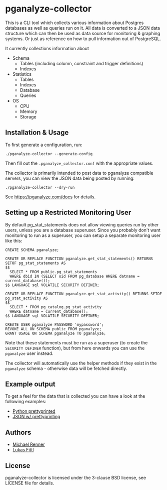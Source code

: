 pganalyze-collector
===================

This is a CLI tool which collects various information about Postgres databases
as well as queries run on it. All data is converted to a JSON data structure
which can then be used as data source for monitoring & graphing systems. Or
just as reference on how to pull information out of PostgreSQL.

It currently collections information about

 * Schema
   * Tables (including column, constraint and trigger definitions)
   * Indexes
 * Statistics
   * Tables
   * Indexes
   * Database
   * Queries
 * OS
   * CPU
   * Memory
   * Storage


Installation & Usage
--------------------

To first generate a configuration, run:

```
./pganalyze-collector --generate-config
```

Then fill out the `.pganalyze_collector.conf` with the appropriate values.

The collector is primarily intended to post data to pganalyze compatible servers,
you can view the JSON data being posted by running:

```
./pganalyze-collector --dry-run
```

See https://pganalyze.com/docs for details.


Setting up a Restricted Monitoring User
---------------------------------------

By default pg_stat_statements does not allow viewing queries run by other users,
unless you are a database superuser. Since you probably don't want monitoring
to run as a superuser, you can setup a separate monitoring user like this:

```
CREATE SCHEMA pganalyze;

CREATE OR REPLACE FUNCTION pganalyze.get_stat_statements() RETURNS SETOF pg_stat_statements AS
$$
  SELECT * FROM public.pg_stat_statements
  WHERE dbid IN (SELECT oid FROM pg_database WHERE datname = current_database());
$$ LANGUAGE sql VOLATILE SECURITY DEFINER;

CREATE OR REPLACE FUNCTION pganalyze.get_stat_activity() RETURNS SETOF pg_stat_activity AS
$$
  SELECT * FROM pg_catalog.pg_stat_activity
  WHERE datname = current_database();
$$ LANGUAGE sql VOLATILE SECURITY DEFINER;

CREATE USER pganalyze PASSWORD 'mypassword';
REVOKE ALL ON SCHEMA public FROM pganalyze;
GRANT USAGE ON SCHEMA pganalyze TO pganalyze;
```

Note that these statements must be run as a superuser (to create the `SECURITY DEFINER` function),
but from here onwards you can use the `pganalyze` user instead.

The collector will automatically use the helper methods
if they exist in the `pganalyze` schema - otherwise data will be fetched directly.


Example output
--------------

To get a feel for the data that is collected you can have a look at the following examples:

 * [Python prettyprinted](https://gist.github.com/terrorobe/7103268)
 * [JSON w/ prettyprinting](https://gist.github.com/terrorobe/7103234)


Authors
-------

 * [Michael Renner](https://github.com/terrorobe)
 * [Lukas Fittl](https://github.com/lfittl)


License
-------

pganalyze-collector is licensed under the 3-clause BSD license, see LICENSE file for details.
